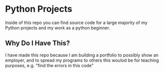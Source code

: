 # Python Projects
Inside of this repo you can find source code for a large majority of my Python projects and 
my work as a python beginner.
## Why Do I Have This?
I have made this repo because I am building a portfolio to possibly show an employer, and to spread my programs to others
this woulod be for teaching purposes, e.g. "find the errors in this code"
